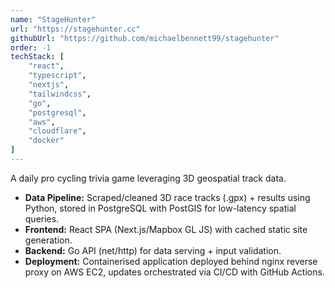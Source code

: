 ```yaml
---
name: "StageHunter"
url: "https://stagehunter.cc"
githubUrl: "https://github.com/michaelbennett99/stagehunter"
order: -1
techStack: [
    "react",
    "typescript",
    "nextjs",
    "tailwindcss",
    "go",
    "postgresql",
    "aws",
    "cloudflare",
    "docker"
]
---
```


A daily pro cycling trivia game leveraging 3D geospatial track data.

- **Data Pipeline:** Scraped/cleaned 3D race tracks (.gpx) + results using Python,
stored in PostgreSQL with PostGIS for low-latency spatial queries.
- **Frontend:** React SPA (Next.js/Mapbox GL JS) with cached static site generation.
- **Backend:** Go API (net/http) for data serving + input validation.
- **Deployment:** Containerised application deployed behind nginx reverse proxy
on AWS EC2, updates orchestrated via CI/CD with GitHub Actions.
